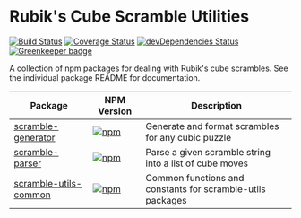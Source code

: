 # Rubik's Cube Scramble Utilities

[![Build Status](https://travis-ci.org/msrose/scramble-utils.svg?branch=master)](https://travis-ci.org/msrose/scramble-utils) [![Coverage Status](https://coveralls.io/repos/github/msrose/scramble-utils/badge.svg?branch=master)](https://coveralls.io/github/msrose/scramble-utils?branch=master) [![devDependencies Status](https://david-dm.org/msrose/scramble-utils/dev-status.svg)](https://david-dm.org/msrose/scramble-utils?type=dev) [![Greenkeeper badge](https://badges.greenkeeper.io/msrose/scramble-utils.svg)](https://greenkeeper.io/)

A collection of npm packages for dealing with Rubik's cube scrambles. See the individual package README for documentation.

| Package | NPM Version | Description |
| --- | --- | --- |
| [scramble-generator](./packages/scramble-generator) | [![npm](https://img.shields.io/npm/v/scramble-generator.svg)](https://www.npmjs.com/package/scramble-generator) | Generate and format scrambles for any cubic puzzle |
| [scramble-parser](./packages/scramble-parser) | [![npm](https://img.shields.io/npm/v/scramble-parser.svg)](https://www.npmjs.com/package/scramble-parser) | Parse a given scramble string into a list of cube moves |
| [scramble-utils-common](./packages/scramble-utils-common) | [![npm](https://img.shields.io/npm/v/scramble-utils-common.svg)](https://www.npmjs.com/package/scramble-utils-common) | Common functions and constants for scramble-utils packages |
